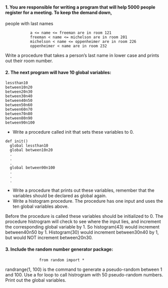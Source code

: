 #### 1. You are responsible for writing a program that will help 5000 people register for a meeting. To keep the demand down, 
people with last names 

               a <= name <= freeman are in room 121
               freeman < name <= michelson are in room 201
               michelson < name <= oppenheimer are in room 226
               oppenheimer < name are in room 232

Write a procedure that takes a person’s last name in lower case and prints out their room number.

#### 2. The next program will have 10 global variables:

```
lessthan10
between10n20
between20n30
between30n40
between40n50
between50n60
between60n70
between70n80
between80n90
between90n100
```
- Write a procedure called init that sets these variables to 0.
```
def init()
  global lessthan10
  global between10n20
  .
  .
  .
  global between90n100
  .
  .
  .
```
- Write a procedure that prints out these variables, remember that the variables should be declared as global again.
- Write a histogram procedure. The procedure has one input and uses the ten global variables above.

Before the procedure is called these variables should be initialized to 0. The procedure histrogram will check to see where
the input lies, and increment the corresponding  global variable by 1. So histogram(43) would increment between40n50 by 1. 
Histogram(30) would increment between30n40 by 1, but would NOT increment between20n30.

#### 3. Include the random number generator package: 
```
               from random import *
```
randrange(1, 100) is the command to generate a pseudo-random between 1 and 100. Use a for loop to call histrogram with 50 
pseudo-random numbers.  Print out the global variables.



